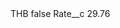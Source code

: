 <?xml version="1.0" encoding="UTF-8"?>
<CustomMetadata xmlns="http://soap.sforce.com/2006/04/metadata" xmlns:xsi="http://www.w3.org/2001/XMLSchema-instance" xmlns:xsd="http://www.w3.org/2001/XMLSchema">
    <label>THB</label>
    <protected>false</protected>
    <values>
        <field>Rate__c</field>
        <value xsi:type="xsd:double">29.76</value>
    </values>
</CustomMetadata>
